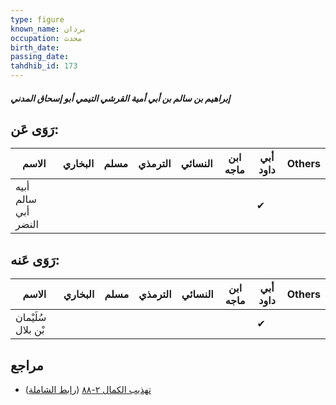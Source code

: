 ```yaml
---
type: figure
known_name: بردان
occupation: محدث
birth_date:
passing_date:
tahdhib_id: 173
---
```

##### إبراهيم بن سالم بن أبي أمية القرشي التيمي أبو إسحاق المدني

## رَوَى عَن:
| الاسم               | البخاري | مسلم | الترمذي | النسائي | ابن ماجه | أبي داود | Others |
| ------------------- | ------- | ---- | ------- | ------- | -------- | -------- | ------ |
| أبيه سالم أبي النضر |         |      |         |         |          | ✔        |        |
## رَوَى عَنه:
| الاسم              | البخاري | مسلم | الترمذي | النسائي | ابن ماجه | أبي داود | Others |
| ------------------ | ------- | ---- | ------- | ------- | -------- | -------- | ------ |
| سُلَيْمان بْن بلال |         |      |         |         |          | ✔        |        |
## مراجع
- [تهذيب الكمال ٢-٨٨](obsidian://open?vault=Tahdhib-al-Kamal&file=Figures/١٧٣-إبراهيم%20بن%20سالم%20بن%20أبي%20أمية%20القرشي%20التيمي%20أبو%20إسحاق%20المدني) ([رابط الشاملة](https://shamela.ws/book/3722/569))